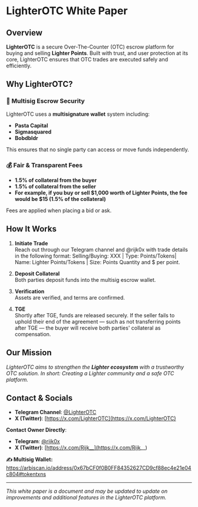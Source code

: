 # LighterOTC White Paper

## Overview
**LighterOTC** is a secure Over-The-Counter (OTC) escrow platform for buying and selling **Lighter Points**. Built with trust, and user protection at its core, LighterOTC ensures that OTC trades are executed safely and efficiently.

## Why LighterOTC?

### 🔐 Multisig Escrow Security
LighterOTC uses a **multisignature wallet** system including:
- **Pasta Capital**
- **Sigmasquared**
- **Bobdbldr**

This ensures that no single party can access or move funds independently.

### 💰 Fair & Transparent Fees
- **1.5% of collateral from the buyer**
- **1.5% of collateral from the seller**
- **For example, if you buy or sell $1,000 worth of Lighter Points, the fee would be $15 (1.5% of the collateral)**

Fees are applied when placing a bid or ask.

## How It Works

1. **Initiate Trade**  
   Reach out through our Telegram channel and @rijk0x with trade details in the following format: Selling/Buying: XXX | Type: Points/Tokens| Name: Lighter Points/Tokens | Size: Points Quantity and $ per point.

3. **Deposit Collateral**  
   Both parties deposit funds into the multisig escrow wallet.

4. **Verification**  
   Assets are verified, and terms are confirmed.

5. **TGE**  
   Shortly after TGE, funds are released securely. If the seller fails to uphold their end of the agreement — such as not transferring points after TGE — the buyer will receive both parties' collateral as compensation.

## Our Mission
*LighterOTC aims to strengthen the **Lighter ecosystem** with a trustworthy OTC solution. In short: Creating a Lighter community and a safe OTC platform.*

## Contact & Socials

- **Telegram Channel**: [@LighterOTC](https://t.me/LighterOTC)
- **X (Twitter)**: [https://x.com/LighterOTC](https://x.com/LighterOTC)

**Contact Owner Directly**:
- **Telegram**: [@rijk0x](https://t.me/rijk0x)
- **X (Twitter)**: [https://x.com/Rijk__](https://x.com/Rijk__)

**✍️ Multisig Wallet:**
  https://arbiscan.io/address/0x67bCF0f0B0FF84352627CD9cf88ec4e21e04c804#tokentxns

---

*This white paper is a document and may be updated to update on improvements and additional features in the LighterOTC platform.*
